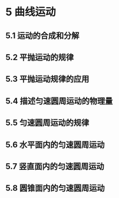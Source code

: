 # 5 曲线运动

## 5.1 运动的合成和分解

## 5.2 平抛运动的规律

## 5.3 平抛运动规律的应用

## 5.4 描述匀速圆周运动的物理量

## 5.5 匀速圆周运动的规律

## 5.6 水平面内的匀速圆周运动

## 5.7 竖直面内的匀速圆周运动

## 5.8 圆锥面内的匀速圆周运动
